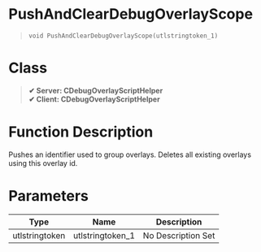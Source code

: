 # PushAndClearDebugOverlayScope
> `void PushAndClearDebugOverlayScope(utlstringtoken_1)`
# Class
> __✔ Server: CDebugOverlayScriptHelper__  
> __✔ Client: CDebugOverlayScriptHelper__  
# Function Description
Pushes an identifier used to group overlays. Deletes all existing overlays using this overlay id.
# Parameters
Type|Name|Description
--|--|--
utlstringtoken|utlstringtoken_1|No Description Set
